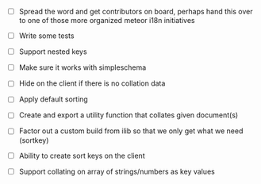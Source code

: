 - [ ] Spread the word and get contributors on board, perhaps hand this over to
      one of those more organized meteor i18n initiatives
- [ ] Write some tests
- [ ] Support nested keys
- [ ] Make sure it works with simpleschema
- [ ] Hide on the client if there is no collation data
- [ ] Apply default sorting
- [ ] Create and export a utility function that collates given document(s)
- [ ] Factor out a custom build from ilib so that we only get what we need (sortkey)
- [ ] Ability to create sort keys on the client
- [ ] Support collating on array of strings/numbers as key values

